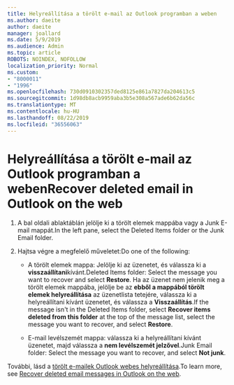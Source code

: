 ```yaml
---
title: Helyreállítása a törölt e-mail az Outlook programban a weben
ms.author: daeite
author: daeite
manager: joallard
ms.date: 5/9/2019
ms.audience: Admin
ms.topic: article
ROBOTS: NOINDEX, NOFOLLOW
localization_priority: Normal
ms.custom:
- "8000011"
- "1996"
ms.openlocfilehash: 730d0910302357ded8125e861a7827da204613c5
ms.sourcegitcommit: 1d98db8acb9959aba3b5e308a567ade6b62da56c
ms.translationtype: MT
ms.contentlocale: hu-HU
ms.lasthandoff: 08/22/2019
ms.locfileid: "36556063"
---
```

# <a name="recover-deleted-email-in-outlook-on-the-web"></a><span data-ttu-id="c5d7c-102">Helyreállítása a törölt e-mail az Outlook programban a weben</span><span class="sxs-lookup"><span data-stu-id="c5d7c-102">Recover deleted email in Outlook on the web</span></span>

1. <span data-ttu-id="c5d7c-103">A bal oldali ablaktáblán jelölje ki a törölt elemek mappába vagy a Junk E-mail mappát.</span><span class="sxs-lookup"><span data-stu-id="c5d7c-103">In the left pane, select the Deleted Items folder or the Junk Email folder.</span></span>

2. <span data-ttu-id="c5d7c-104">Hajtsa végre a megfelelő műveletet:</span><span class="sxs-lookup"><span data-stu-id="c5d7c-104">Do one of the following:</span></span>

    - <span data-ttu-id="c5d7c-105">A törölt elemek mappa: Jelölje ki az üzenetet, és válassza ki a **visszaállítani**kívánt.</span><span class="sxs-lookup"><span data-stu-id="c5d7c-105">Deleted Items folder: Select the message you want to recover and select **Restore**.</span></span> <span data-ttu-id="c5d7c-106">Ha az üzenet nem jelenik meg a törölt elemek mappába, jelölje be az **ebből a mappából törölt elemek helyreállítása** az üzenetlista tetejére, válassza ki a helyreállítani kívánt üzenetet, és válassza a **Visszaállítás**.</span><span class="sxs-lookup"><span data-stu-id="c5d7c-106">If the message isn't in the Deleted Items folder, select **Recover items deleted from this folder** at the top of the message list, select the message you want to recover, and select **Restore**.</span></span>

    - <span data-ttu-id="c5d7c-107">E-mail levélszemét mappa: válassza ki a helyreállítani kívánt üzenetet, majd válassza a **nem levélszemét jelzővel**.</span><span class="sxs-lookup"><span data-stu-id="c5d7c-107">Junk Email folder: Select the message you want to recover, and select **Not junk**.</span></span>

<span data-ttu-id="c5d7c-108">További, lásd a [törölt e-mailek Outlook webes helyreállítása](https://support.office.com/article/a8ca78ac-4721-4066-95dd-571842e9fb11).</span><span class="sxs-lookup"><span data-stu-id="c5d7c-108">To learn more, see [Recover deleted email messages in Outlook on the web](https://support.office.com/article/a8ca78ac-4721-4066-95dd-571842e9fb11).</span></span>